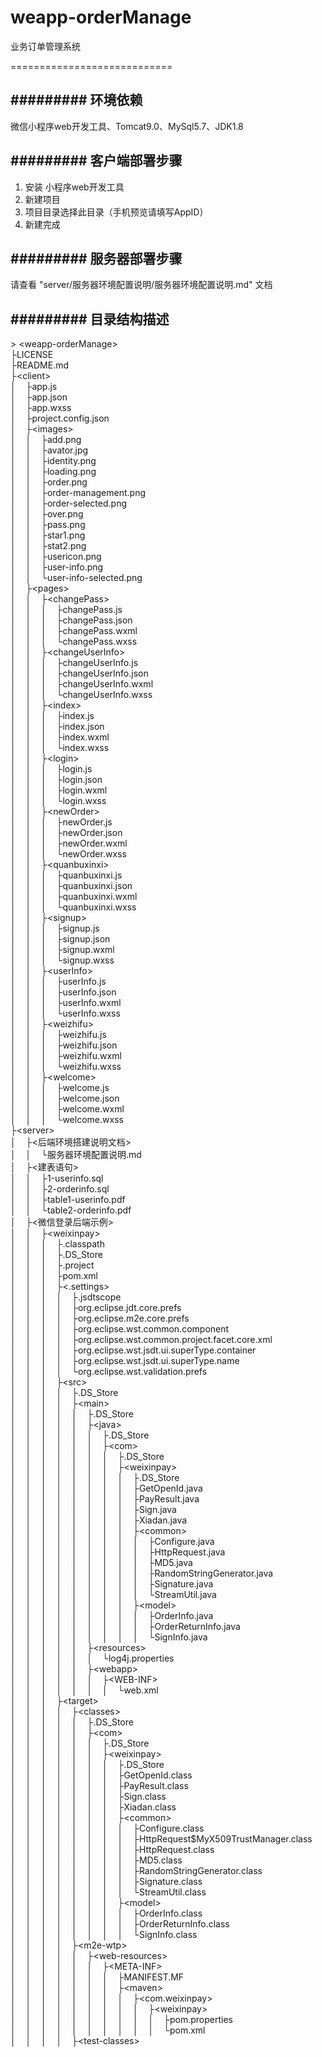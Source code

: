 # weapp-orderManage
业务订单管理系统

============================



## ######### 环境依赖
微信小程序web开发工具、Tomcat9.0、MySql5.7、JDK1.8

## ######### 客户端部署步骤
1. 安装 小程序web开发工具
2. 新建项目
3. 项目目录选择此目录（手机预览请填写AppID）
4. 新建完成

## ######### 服务器部署步骤
请查看 "server/服务器环境配置说明/服务器环境配置说明.md" 文档


## ######### 目录结构描述
&gt; &lt;weapp-orderManage&gt;
<br>├LICENSE
<br>├README.md
<br>├&lt;client&gt;
<br>│&nbsp;&nbsp;&nbsp;&nbsp;├app.js
<br>│&nbsp;&nbsp;&nbsp;&nbsp;├app.json
<br>│&nbsp;&nbsp;&nbsp;&nbsp;├app.wxss
<br>│&nbsp;&nbsp;&nbsp;&nbsp;├project.config.json
<br>│&nbsp;&nbsp;&nbsp;&nbsp;├&lt;images&gt;
<br>│&nbsp;&nbsp;&nbsp;&nbsp;│&nbsp;&nbsp;&nbsp;&nbsp;├add.png
<br>│&nbsp;&nbsp;&nbsp;&nbsp;│&nbsp;&nbsp;&nbsp;&nbsp;├avator.jpg
<br>│&nbsp;&nbsp;&nbsp;&nbsp;│&nbsp;&nbsp;&nbsp;&nbsp;├identity.png
<br>│&nbsp;&nbsp;&nbsp;&nbsp;│&nbsp;&nbsp;&nbsp;&nbsp;├loading.png
<br>│&nbsp;&nbsp;&nbsp;&nbsp;│&nbsp;&nbsp;&nbsp;&nbsp;├order.png
<br>│&nbsp;&nbsp;&nbsp;&nbsp;│&nbsp;&nbsp;&nbsp;&nbsp;├order-management.png
<br>│&nbsp;&nbsp;&nbsp;&nbsp;│&nbsp;&nbsp;&nbsp;&nbsp;├order-selected.png
<br>│&nbsp;&nbsp;&nbsp;&nbsp;│&nbsp;&nbsp;&nbsp;&nbsp;├over.png
<br>│&nbsp;&nbsp;&nbsp;&nbsp;│&nbsp;&nbsp;&nbsp;&nbsp;├pass.png
<br>│&nbsp;&nbsp;&nbsp;&nbsp;│&nbsp;&nbsp;&nbsp;&nbsp;├star1.png
<br>│&nbsp;&nbsp;&nbsp;&nbsp;│&nbsp;&nbsp;&nbsp;&nbsp;├stat2.png
<br>│&nbsp;&nbsp;&nbsp;&nbsp;│&nbsp;&nbsp;&nbsp;&nbsp;├usericon.png
<br>│&nbsp;&nbsp;&nbsp;&nbsp;│&nbsp;&nbsp;&nbsp;&nbsp;├user-info.png
<br>│&nbsp;&nbsp;&nbsp;&nbsp;│&nbsp;&nbsp;&nbsp;&nbsp;└user-info-selected.png
<br>│&nbsp;&nbsp;&nbsp;&nbsp;├&lt;pages&gt;
<br>│&nbsp;&nbsp;&nbsp;&nbsp;│&nbsp;&nbsp;&nbsp;&nbsp;├&lt;changePass&gt;
<br>│&nbsp;&nbsp;&nbsp;&nbsp;│&nbsp;&nbsp;&nbsp;&nbsp;│&nbsp;&nbsp;&nbsp;&nbsp;├changePass.js
<br>│&nbsp;&nbsp;&nbsp;&nbsp;│&nbsp;&nbsp;&nbsp;&nbsp;│&nbsp;&nbsp;&nbsp;&nbsp;├changePass.json
<br>│&nbsp;&nbsp;&nbsp;&nbsp;│&nbsp;&nbsp;&nbsp;&nbsp;│&nbsp;&nbsp;&nbsp;&nbsp;├changePass.wxml
<br>│&nbsp;&nbsp;&nbsp;&nbsp;│&nbsp;&nbsp;&nbsp;&nbsp;│&nbsp;&nbsp;&nbsp;&nbsp;└changePass.wxss
<br>│&nbsp;&nbsp;&nbsp;&nbsp;│&nbsp;&nbsp;&nbsp;&nbsp;├&lt;changeUserInfo&gt;
<br>│&nbsp;&nbsp;&nbsp;&nbsp;│&nbsp;&nbsp;&nbsp;&nbsp;│&nbsp;&nbsp;&nbsp;&nbsp;├changeUserInfo.js
<br>│&nbsp;&nbsp;&nbsp;&nbsp;│&nbsp;&nbsp;&nbsp;&nbsp;│&nbsp;&nbsp;&nbsp;&nbsp;├changeUserInfo.json
<br>│&nbsp;&nbsp;&nbsp;&nbsp;│&nbsp;&nbsp;&nbsp;&nbsp;│&nbsp;&nbsp;&nbsp;&nbsp;├changeUserInfo.wxml
<br>│&nbsp;&nbsp;&nbsp;&nbsp;│&nbsp;&nbsp;&nbsp;&nbsp;│&nbsp;&nbsp;&nbsp;&nbsp;└changeUserInfo.wxss
<br>│&nbsp;&nbsp;&nbsp;&nbsp;│&nbsp;&nbsp;&nbsp;&nbsp;├&lt;index&gt;
<br>│&nbsp;&nbsp;&nbsp;&nbsp;│&nbsp;&nbsp;&nbsp;&nbsp;│&nbsp;&nbsp;&nbsp;&nbsp;├index.js
<br>│&nbsp;&nbsp;&nbsp;&nbsp;│&nbsp;&nbsp;&nbsp;&nbsp;│&nbsp;&nbsp;&nbsp;&nbsp;├index.json
<br>│&nbsp;&nbsp;&nbsp;&nbsp;│&nbsp;&nbsp;&nbsp;&nbsp;│&nbsp;&nbsp;&nbsp;&nbsp;├index.wxml
<br>│&nbsp;&nbsp;&nbsp;&nbsp;│&nbsp;&nbsp;&nbsp;&nbsp;│&nbsp;&nbsp;&nbsp;&nbsp;└index.wxss
<br>│&nbsp;&nbsp;&nbsp;&nbsp;│&nbsp;&nbsp;&nbsp;&nbsp;├&lt;login&gt;
<br>│&nbsp;&nbsp;&nbsp;&nbsp;│&nbsp;&nbsp;&nbsp;&nbsp;│&nbsp;&nbsp;&nbsp;&nbsp;├login.js
<br>│&nbsp;&nbsp;&nbsp;&nbsp;│&nbsp;&nbsp;&nbsp;&nbsp;│&nbsp;&nbsp;&nbsp;&nbsp;├login.json
<br>│&nbsp;&nbsp;&nbsp;&nbsp;│&nbsp;&nbsp;&nbsp;&nbsp;│&nbsp;&nbsp;&nbsp;&nbsp;├login.wxml
<br>│&nbsp;&nbsp;&nbsp;&nbsp;│&nbsp;&nbsp;&nbsp;&nbsp;│&nbsp;&nbsp;&nbsp;&nbsp;└login.wxss
<br>│&nbsp;&nbsp;&nbsp;&nbsp;│&nbsp;&nbsp;&nbsp;&nbsp;├&lt;newOrder&gt;
<br>│&nbsp;&nbsp;&nbsp;&nbsp;│&nbsp;&nbsp;&nbsp;&nbsp;│&nbsp;&nbsp;&nbsp;&nbsp;├newOrder.js
<br>│&nbsp;&nbsp;&nbsp;&nbsp;│&nbsp;&nbsp;&nbsp;&nbsp;│&nbsp;&nbsp;&nbsp;&nbsp;├newOrder.json
<br>│&nbsp;&nbsp;&nbsp;&nbsp;│&nbsp;&nbsp;&nbsp;&nbsp;│&nbsp;&nbsp;&nbsp;&nbsp;├newOrder.wxml
<br>│&nbsp;&nbsp;&nbsp;&nbsp;│&nbsp;&nbsp;&nbsp;&nbsp;│&nbsp;&nbsp;&nbsp;&nbsp;└newOrder.wxss
<br>│&nbsp;&nbsp;&nbsp;&nbsp;│&nbsp;&nbsp;&nbsp;&nbsp;├&lt;quanbuxinxi&gt;
<br>│&nbsp;&nbsp;&nbsp;&nbsp;│&nbsp;&nbsp;&nbsp;&nbsp;│&nbsp;&nbsp;&nbsp;&nbsp;├quanbuxinxi.js
<br>│&nbsp;&nbsp;&nbsp;&nbsp;│&nbsp;&nbsp;&nbsp;&nbsp;│&nbsp;&nbsp;&nbsp;&nbsp;├quanbuxinxi.json
<br>│&nbsp;&nbsp;&nbsp;&nbsp;│&nbsp;&nbsp;&nbsp;&nbsp;│&nbsp;&nbsp;&nbsp;&nbsp;├quanbuxinxi.wxml
<br>│&nbsp;&nbsp;&nbsp;&nbsp;│&nbsp;&nbsp;&nbsp;&nbsp;│&nbsp;&nbsp;&nbsp;&nbsp;└quanbuxinxi.wxss
<br>│&nbsp;&nbsp;&nbsp;&nbsp;│&nbsp;&nbsp;&nbsp;&nbsp;├&lt;signup&gt;
<br>│&nbsp;&nbsp;&nbsp;&nbsp;│&nbsp;&nbsp;&nbsp;&nbsp;│&nbsp;&nbsp;&nbsp;&nbsp;├signup.js
<br>│&nbsp;&nbsp;&nbsp;&nbsp;│&nbsp;&nbsp;&nbsp;&nbsp;│&nbsp;&nbsp;&nbsp;&nbsp;├signup.json
<br>│&nbsp;&nbsp;&nbsp;&nbsp;│&nbsp;&nbsp;&nbsp;&nbsp;│&nbsp;&nbsp;&nbsp;&nbsp;├signup.wxml
<br>│&nbsp;&nbsp;&nbsp;&nbsp;│&nbsp;&nbsp;&nbsp;&nbsp;│&nbsp;&nbsp;&nbsp;&nbsp;└signup.wxss
<br>│&nbsp;&nbsp;&nbsp;&nbsp;│&nbsp;&nbsp;&nbsp;&nbsp;├&lt;userInfo&gt;
<br>│&nbsp;&nbsp;&nbsp;&nbsp;│&nbsp;&nbsp;&nbsp;&nbsp;│&nbsp;&nbsp;&nbsp;&nbsp;├userInfo.js
<br>│&nbsp;&nbsp;&nbsp;&nbsp;│&nbsp;&nbsp;&nbsp;&nbsp;│&nbsp;&nbsp;&nbsp;&nbsp;├userInfo.json
<br>│&nbsp;&nbsp;&nbsp;&nbsp;│&nbsp;&nbsp;&nbsp;&nbsp;│&nbsp;&nbsp;&nbsp;&nbsp;├userInfo.wxml
<br>│&nbsp;&nbsp;&nbsp;&nbsp;│&nbsp;&nbsp;&nbsp;&nbsp;│&nbsp;&nbsp;&nbsp;&nbsp;└userInfo.wxss
<br>│&nbsp;&nbsp;&nbsp;&nbsp;│&nbsp;&nbsp;&nbsp;&nbsp;├&lt;weizhifu&gt;
<br>│&nbsp;&nbsp;&nbsp;&nbsp;│&nbsp;&nbsp;&nbsp;&nbsp;│&nbsp;&nbsp;&nbsp;&nbsp;├weizhifu.js
<br>│&nbsp;&nbsp;&nbsp;&nbsp;│&nbsp;&nbsp;&nbsp;&nbsp;│&nbsp;&nbsp;&nbsp;&nbsp;├weizhifu.json
<br>│&nbsp;&nbsp;&nbsp;&nbsp;│&nbsp;&nbsp;&nbsp;&nbsp;│&nbsp;&nbsp;&nbsp;&nbsp;├weizhifu.wxml
<br>│&nbsp;&nbsp;&nbsp;&nbsp;│&nbsp;&nbsp;&nbsp;&nbsp;│&nbsp;&nbsp;&nbsp;&nbsp;└weizhifu.wxss
<br>│&nbsp;&nbsp;&nbsp;&nbsp;│&nbsp;&nbsp;&nbsp;&nbsp;├&lt;welcome&gt;
<br>│&nbsp;&nbsp;&nbsp;&nbsp;│&nbsp;&nbsp;&nbsp;&nbsp;│&nbsp;&nbsp;&nbsp;&nbsp;├welcome.js
<br>│&nbsp;&nbsp;&nbsp;&nbsp;│&nbsp;&nbsp;&nbsp;&nbsp;│&nbsp;&nbsp;&nbsp;&nbsp;├welcome.json
<br>│&nbsp;&nbsp;&nbsp;&nbsp;│&nbsp;&nbsp;&nbsp;&nbsp;│&nbsp;&nbsp;&nbsp;&nbsp;├welcome.wxml
<br>│&nbsp;&nbsp;&nbsp;&nbsp;│&nbsp;&nbsp;&nbsp;&nbsp;│&nbsp;&nbsp;&nbsp;&nbsp;└welcome.wxss
<br>├&lt;server&gt;
<br>│&nbsp;&nbsp;&nbsp;&nbsp;├&lt;后端环境搭建说明文档&gt;
<br>│&nbsp;&nbsp;&nbsp;&nbsp;│&nbsp;&nbsp;&nbsp;&nbsp;└服务器环境配置说明.md
<br>│&nbsp;&nbsp;&nbsp;&nbsp;├&lt;建表语句&gt;
<br>│&nbsp;&nbsp;&nbsp;&nbsp;│&nbsp;&nbsp;&nbsp;&nbsp;├1-userinfo.sql
<br>│&nbsp;&nbsp;&nbsp;&nbsp;│&nbsp;&nbsp;&nbsp;&nbsp;├2-orderinfo.sql
<br>│&nbsp;&nbsp;&nbsp;&nbsp;│&nbsp;&nbsp;&nbsp;&nbsp;├table1-userinfo.pdf
<br>│&nbsp;&nbsp;&nbsp;&nbsp;│&nbsp;&nbsp;&nbsp;&nbsp;└table2-orderinfo.pdf
<br>│&nbsp;&nbsp;&nbsp;&nbsp;├&lt;微信登录后端示例&gt;
<br>│&nbsp;&nbsp;&nbsp;&nbsp;│&nbsp;&nbsp;&nbsp;&nbsp;├&lt;weixinpay&gt;
<br>│&nbsp;&nbsp;&nbsp;&nbsp;│&nbsp;&nbsp;&nbsp;&nbsp;│&nbsp;&nbsp;&nbsp;&nbsp;├.classpath
<br>│&nbsp;&nbsp;&nbsp;&nbsp;│&nbsp;&nbsp;&nbsp;&nbsp;│&nbsp;&nbsp;&nbsp;&nbsp;├.DS_Store
<br>│&nbsp;&nbsp;&nbsp;&nbsp;│&nbsp;&nbsp;&nbsp;&nbsp;│&nbsp;&nbsp;&nbsp;&nbsp;├.project
<br>│&nbsp;&nbsp;&nbsp;&nbsp;│&nbsp;&nbsp;&nbsp;&nbsp;│&nbsp;&nbsp;&nbsp;&nbsp;├pom.xml
<br>│&nbsp;&nbsp;&nbsp;&nbsp;│&nbsp;&nbsp;&nbsp;&nbsp;│&nbsp;&nbsp;&nbsp;&nbsp;├&lt;.settings&gt;
<br>│&nbsp;&nbsp;&nbsp;&nbsp;│&nbsp;&nbsp;&nbsp;&nbsp;│&nbsp;&nbsp;&nbsp;&nbsp;│&nbsp;&nbsp;&nbsp;&nbsp;├.jsdtscope
<br>│&nbsp;&nbsp;&nbsp;&nbsp;│&nbsp;&nbsp;&nbsp;&nbsp;│&nbsp;&nbsp;&nbsp;&nbsp;│&nbsp;&nbsp;&nbsp;&nbsp;├org.eclipse.jdt.core.prefs
<br>│&nbsp;&nbsp;&nbsp;&nbsp;│&nbsp;&nbsp;&nbsp;&nbsp;│&nbsp;&nbsp;&nbsp;&nbsp;│&nbsp;&nbsp;&nbsp;&nbsp;├org.eclipse.m2e.core.prefs
<br>│&nbsp;&nbsp;&nbsp;&nbsp;│&nbsp;&nbsp;&nbsp;&nbsp;│&nbsp;&nbsp;&nbsp;&nbsp;│&nbsp;&nbsp;&nbsp;&nbsp;├org.eclipse.wst.common.component
<br>│&nbsp;&nbsp;&nbsp;&nbsp;│&nbsp;&nbsp;&nbsp;&nbsp;│&nbsp;&nbsp;&nbsp;&nbsp;│&nbsp;&nbsp;&nbsp;&nbsp;├org.eclipse.wst.common.project.facet.core.xml
<br>│&nbsp;&nbsp;&nbsp;&nbsp;│&nbsp;&nbsp;&nbsp;&nbsp;│&nbsp;&nbsp;&nbsp;&nbsp;│&nbsp;&nbsp;&nbsp;&nbsp;├org.eclipse.wst.jsdt.ui.superType.container
<br>│&nbsp;&nbsp;&nbsp;&nbsp;│&nbsp;&nbsp;&nbsp;&nbsp;│&nbsp;&nbsp;&nbsp;&nbsp;│&nbsp;&nbsp;&nbsp;&nbsp;├org.eclipse.wst.jsdt.ui.superType.name
<br>│&nbsp;&nbsp;&nbsp;&nbsp;│&nbsp;&nbsp;&nbsp;&nbsp;│&nbsp;&nbsp;&nbsp;&nbsp;│&nbsp;&nbsp;&nbsp;&nbsp;└org.eclipse.wst.validation.prefs
<br>│&nbsp;&nbsp;&nbsp;&nbsp;│&nbsp;&nbsp;&nbsp;&nbsp;│&nbsp;&nbsp;&nbsp;&nbsp;├&lt;src&gt;
<br>│&nbsp;&nbsp;&nbsp;&nbsp;│&nbsp;&nbsp;&nbsp;&nbsp;│&nbsp;&nbsp;&nbsp;&nbsp;│&nbsp;&nbsp;&nbsp;&nbsp;├.DS_Store
<br>│&nbsp;&nbsp;&nbsp;&nbsp;│&nbsp;&nbsp;&nbsp;&nbsp;│&nbsp;&nbsp;&nbsp;&nbsp;│&nbsp;&nbsp;&nbsp;&nbsp;├&lt;main&gt;
<br>│&nbsp;&nbsp;&nbsp;&nbsp;│&nbsp;&nbsp;&nbsp;&nbsp;│&nbsp;&nbsp;&nbsp;&nbsp;│&nbsp;&nbsp;&nbsp;&nbsp;│&nbsp;&nbsp;&nbsp;&nbsp;├.DS_Store
<br>│&nbsp;&nbsp;&nbsp;&nbsp;│&nbsp;&nbsp;&nbsp;&nbsp;│&nbsp;&nbsp;&nbsp;&nbsp;│&nbsp;&nbsp;&nbsp;&nbsp;│&nbsp;&nbsp;&nbsp;&nbsp;├&lt;java&gt;
<br>│&nbsp;&nbsp;&nbsp;&nbsp;│&nbsp;&nbsp;&nbsp;&nbsp;│&nbsp;&nbsp;&nbsp;&nbsp;│&nbsp;&nbsp;&nbsp;&nbsp;│&nbsp;&nbsp;&nbsp;&nbsp;│&nbsp;&nbsp;&nbsp;&nbsp;├.DS_Store
<br>│&nbsp;&nbsp;&nbsp;&nbsp;│&nbsp;&nbsp;&nbsp;&nbsp;│&nbsp;&nbsp;&nbsp;&nbsp;│&nbsp;&nbsp;&nbsp;&nbsp;│&nbsp;&nbsp;&nbsp;&nbsp;│&nbsp;&nbsp;&nbsp;&nbsp;├&lt;com&gt;
<br>│&nbsp;&nbsp;&nbsp;&nbsp;│&nbsp;&nbsp;&nbsp;&nbsp;│&nbsp;&nbsp;&nbsp;&nbsp;│&nbsp;&nbsp;&nbsp;&nbsp;│&nbsp;&nbsp;&nbsp;&nbsp;│&nbsp;&nbsp;&nbsp;&nbsp;│&nbsp;&nbsp;&nbsp;&nbsp;├.DS_Store
<br>│&nbsp;&nbsp;&nbsp;&nbsp;│&nbsp;&nbsp;&nbsp;&nbsp;│&nbsp;&nbsp;&nbsp;&nbsp;│&nbsp;&nbsp;&nbsp;&nbsp;│&nbsp;&nbsp;&nbsp;&nbsp;│&nbsp;&nbsp;&nbsp;&nbsp;│&nbsp;&nbsp;&nbsp;&nbsp;├&lt;weixinpay&gt;
<br>│&nbsp;&nbsp;&nbsp;&nbsp;│&nbsp;&nbsp;&nbsp;&nbsp;│&nbsp;&nbsp;&nbsp;&nbsp;│&nbsp;&nbsp;&nbsp;&nbsp;│&nbsp;&nbsp;&nbsp;&nbsp;│&nbsp;&nbsp;&nbsp;&nbsp;│&nbsp;&nbsp;&nbsp;&nbsp;│&nbsp;&nbsp;&nbsp;&nbsp;├.DS_Store
<br>│&nbsp;&nbsp;&nbsp;&nbsp;│&nbsp;&nbsp;&nbsp;&nbsp;│&nbsp;&nbsp;&nbsp;&nbsp;│&nbsp;&nbsp;&nbsp;&nbsp;│&nbsp;&nbsp;&nbsp;&nbsp;│&nbsp;&nbsp;&nbsp;&nbsp;│&nbsp;&nbsp;&nbsp;&nbsp;│&nbsp;&nbsp;&nbsp;&nbsp;├GetOpenId.java
<br>│&nbsp;&nbsp;&nbsp;&nbsp;│&nbsp;&nbsp;&nbsp;&nbsp;│&nbsp;&nbsp;&nbsp;&nbsp;│&nbsp;&nbsp;&nbsp;&nbsp;│&nbsp;&nbsp;&nbsp;&nbsp;│&nbsp;&nbsp;&nbsp;&nbsp;│&nbsp;&nbsp;&nbsp;&nbsp;│&nbsp;&nbsp;&nbsp;&nbsp;├PayResult.java
<br>│&nbsp;&nbsp;&nbsp;&nbsp;│&nbsp;&nbsp;&nbsp;&nbsp;│&nbsp;&nbsp;&nbsp;&nbsp;│&nbsp;&nbsp;&nbsp;&nbsp;│&nbsp;&nbsp;&nbsp;&nbsp;│&nbsp;&nbsp;&nbsp;&nbsp;│&nbsp;&nbsp;&nbsp;&nbsp;│&nbsp;&nbsp;&nbsp;&nbsp;├Sign.java
<br>│&nbsp;&nbsp;&nbsp;&nbsp;│&nbsp;&nbsp;&nbsp;&nbsp;│&nbsp;&nbsp;&nbsp;&nbsp;│&nbsp;&nbsp;&nbsp;&nbsp;│&nbsp;&nbsp;&nbsp;&nbsp;│&nbsp;&nbsp;&nbsp;&nbsp;│&nbsp;&nbsp;&nbsp;&nbsp;│&nbsp;&nbsp;&nbsp;&nbsp;├Xiadan.java
<br>│&nbsp;&nbsp;&nbsp;&nbsp;│&nbsp;&nbsp;&nbsp;&nbsp;│&nbsp;&nbsp;&nbsp;&nbsp;│&nbsp;&nbsp;&nbsp;&nbsp;│&nbsp;&nbsp;&nbsp;&nbsp;│&nbsp;&nbsp;&nbsp;&nbsp;│&nbsp;&nbsp;&nbsp;&nbsp;│&nbsp;&nbsp;&nbsp;&nbsp;├&lt;common&gt;
<br>│&nbsp;&nbsp;&nbsp;&nbsp;│&nbsp;&nbsp;&nbsp;&nbsp;│&nbsp;&nbsp;&nbsp;&nbsp;│&nbsp;&nbsp;&nbsp;&nbsp;│&nbsp;&nbsp;&nbsp;&nbsp;│&nbsp;&nbsp;&nbsp;&nbsp;│&nbsp;&nbsp;&nbsp;&nbsp;│&nbsp;&nbsp;&nbsp;&nbsp;│&nbsp;&nbsp;&nbsp;&nbsp;├Configure.java
<br>│&nbsp;&nbsp;&nbsp;&nbsp;│&nbsp;&nbsp;&nbsp;&nbsp;│&nbsp;&nbsp;&nbsp;&nbsp;│&nbsp;&nbsp;&nbsp;&nbsp;│&nbsp;&nbsp;&nbsp;&nbsp;│&nbsp;&nbsp;&nbsp;&nbsp;│&nbsp;&nbsp;&nbsp;&nbsp;│&nbsp;&nbsp;&nbsp;&nbsp;│&nbsp;&nbsp;&nbsp;&nbsp;├HttpRequest.java
<br>│&nbsp;&nbsp;&nbsp;&nbsp;│&nbsp;&nbsp;&nbsp;&nbsp;│&nbsp;&nbsp;&nbsp;&nbsp;│&nbsp;&nbsp;&nbsp;&nbsp;│&nbsp;&nbsp;&nbsp;&nbsp;│&nbsp;&nbsp;&nbsp;&nbsp;│&nbsp;&nbsp;&nbsp;&nbsp;│&nbsp;&nbsp;&nbsp;&nbsp;│&nbsp;&nbsp;&nbsp;&nbsp;├MD5.java
<br>│&nbsp;&nbsp;&nbsp;&nbsp;│&nbsp;&nbsp;&nbsp;&nbsp;│&nbsp;&nbsp;&nbsp;&nbsp;│&nbsp;&nbsp;&nbsp;&nbsp;│&nbsp;&nbsp;&nbsp;&nbsp;│&nbsp;&nbsp;&nbsp;&nbsp;│&nbsp;&nbsp;&nbsp;&nbsp;│&nbsp;&nbsp;&nbsp;&nbsp;│&nbsp;&nbsp;&nbsp;&nbsp;├RandomStringGenerator.java
<br>│&nbsp;&nbsp;&nbsp;&nbsp;│&nbsp;&nbsp;&nbsp;&nbsp;│&nbsp;&nbsp;&nbsp;&nbsp;│&nbsp;&nbsp;&nbsp;&nbsp;│&nbsp;&nbsp;&nbsp;&nbsp;│&nbsp;&nbsp;&nbsp;&nbsp;│&nbsp;&nbsp;&nbsp;&nbsp;│&nbsp;&nbsp;&nbsp;&nbsp;│&nbsp;&nbsp;&nbsp;&nbsp;├Signature.java
<br>│&nbsp;&nbsp;&nbsp;&nbsp;│&nbsp;&nbsp;&nbsp;&nbsp;│&nbsp;&nbsp;&nbsp;&nbsp;│&nbsp;&nbsp;&nbsp;&nbsp;│&nbsp;&nbsp;&nbsp;&nbsp;│&nbsp;&nbsp;&nbsp;&nbsp;│&nbsp;&nbsp;&nbsp;&nbsp;│&nbsp;&nbsp;&nbsp;&nbsp;│&nbsp;&nbsp;&nbsp;&nbsp;└StreamUtil.java
<br>│&nbsp;&nbsp;&nbsp;&nbsp;│&nbsp;&nbsp;&nbsp;&nbsp;│&nbsp;&nbsp;&nbsp;&nbsp;│&nbsp;&nbsp;&nbsp;&nbsp;│&nbsp;&nbsp;&nbsp;&nbsp;│&nbsp;&nbsp;&nbsp;&nbsp;│&nbsp;&nbsp;&nbsp;&nbsp;│&nbsp;&nbsp;&nbsp;&nbsp;├&lt;model&gt;
<br>│&nbsp;&nbsp;&nbsp;&nbsp;│&nbsp;&nbsp;&nbsp;&nbsp;│&nbsp;&nbsp;&nbsp;&nbsp;│&nbsp;&nbsp;&nbsp;&nbsp;│&nbsp;&nbsp;&nbsp;&nbsp;│&nbsp;&nbsp;&nbsp;&nbsp;│&nbsp;&nbsp;&nbsp;&nbsp;│&nbsp;&nbsp;&nbsp;&nbsp;│&nbsp;&nbsp;&nbsp;&nbsp;├OrderInfo.java
<br>│&nbsp;&nbsp;&nbsp;&nbsp;│&nbsp;&nbsp;&nbsp;&nbsp;│&nbsp;&nbsp;&nbsp;&nbsp;│&nbsp;&nbsp;&nbsp;&nbsp;│&nbsp;&nbsp;&nbsp;&nbsp;│&nbsp;&nbsp;&nbsp;&nbsp;│&nbsp;&nbsp;&nbsp;&nbsp;│&nbsp;&nbsp;&nbsp;&nbsp;│&nbsp;&nbsp;&nbsp;&nbsp;├OrderReturnInfo.java
<br>│&nbsp;&nbsp;&nbsp;&nbsp;│&nbsp;&nbsp;&nbsp;&nbsp;│&nbsp;&nbsp;&nbsp;&nbsp;│&nbsp;&nbsp;&nbsp;&nbsp;│&nbsp;&nbsp;&nbsp;&nbsp;│&nbsp;&nbsp;&nbsp;&nbsp;│&nbsp;&nbsp;&nbsp;&nbsp;│&nbsp;&nbsp;&nbsp;&nbsp;│&nbsp;&nbsp;&nbsp;&nbsp;└SignInfo.java
<br>│&nbsp;&nbsp;&nbsp;&nbsp;│&nbsp;&nbsp;&nbsp;&nbsp;│&nbsp;&nbsp;&nbsp;&nbsp;│&nbsp;&nbsp;&nbsp;&nbsp;│&nbsp;&nbsp;&nbsp;&nbsp;├&lt;resources&gt;
<br>│&nbsp;&nbsp;&nbsp;&nbsp;│&nbsp;&nbsp;&nbsp;&nbsp;│&nbsp;&nbsp;&nbsp;&nbsp;│&nbsp;&nbsp;&nbsp;&nbsp;│&nbsp;&nbsp;&nbsp;&nbsp;│&nbsp;&nbsp;&nbsp;&nbsp;└log4j.properties
<br>│&nbsp;&nbsp;&nbsp;&nbsp;│&nbsp;&nbsp;&nbsp;&nbsp;│&nbsp;&nbsp;&nbsp;&nbsp;│&nbsp;&nbsp;&nbsp;&nbsp;│&nbsp;&nbsp;&nbsp;&nbsp;├&lt;webapp&gt;
<br>│&nbsp;&nbsp;&nbsp;&nbsp;│&nbsp;&nbsp;&nbsp;&nbsp;│&nbsp;&nbsp;&nbsp;&nbsp;│&nbsp;&nbsp;&nbsp;&nbsp;│&nbsp;&nbsp;&nbsp;&nbsp;│&nbsp;&nbsp;&nbsp;&nbsp;├&lt;WEB-INF&gt;
<br>│&nbsp;&nbsp;&nbsp;&nbsp;│&nbsp;&nbsp;&nbsp;&nbsp;│&nbsp;&nbsp;&nbsp;&nbsp;│&nbsp;&nbsp;&nbsp;&nbsp;│&nbsp;&nbsp;&nbsp;&nbsp;│&nbsp;&nbsp;&nbsp;&nbsp;│&nbsp;&nbsp;&nbsp;&nbsp;└web.xml
<br>│&nbsp;&nbsp;&nbsp;&nbsp;│&nbsp;&nbsp;&nbsp;&nbsp;│&nbsp;&nbsp;&nbsp;&nbsp;├&lt;target&gt;
<br>│&nbsp;&nbsp;&nbsp;&nbsp;│&nbsp;&nbsp;&nbsp;&nbsp;│&nbsp;&nbsp;&nbsp;&nbsp;│&nbsp;&nbsp;&nbsp;&nbsp;├&lt;classes&gt;
<br>│&nbsp;&nbsp;&nbsp;&nbsp;│&nbsp;&nbsp;&nbsp;&nbsp;│&nbsp;&nbsp;&nbsp;&nbsp;│&nbsp;&nbsp;&nbsp;&nbsp;│&nbsp;&nbsp;&nbsp;&nbsp;├.DS_Store
<br>│&nbsp;&nbsp;&nbsp;&nbsp;│&nbsp;&nbsp;&nbsp;&nbsp;│&nbsp;&nbsp;&nbsp;&nbsp;│&nbsp;&nbsp;&nbsp;&nbsp;│&nbsp;&nbsp;&nbsp;&nbsp;├&lt;com&gt;
<br>│&nbsp;&nbsp;&nbsp;&nbsp;│&nbsp;&nbsp;&nbsp;&nbsp;│&nbsp;&nbsp;&nbsp;&nbsp;│&nbsp;&nbsp;&nbsp;&nbsp;│&nbsp;&nbsp;&nbsp;&nbsp;│&nbsp;&nbsp;&nbsp;&nbsp;├.DS_Store
<br>│&nbsp;&nbsp;&nbsp;&nbsp;│&nbsp;&nbsp;&nbsp;&nbsp;│&nbsp;&nbsp;&nbsp;&nbsp;│&nbsp;&nbsp;&nbsp;&nbsp;│&nbsp;&nbsp;&nbsp;&nbsp;│&nbsp;&nbsp;&nbsp;&nbsp;├&lt;weixinpay&gt;
<br>│&nbsp;&nbsp;&nbsp;&nbsp;│&nbsp;&nbsp;&nbsp;&nbsp;│&nbsp;&nbsp;&nbsp;&nbsp;│&nbsp;&nbsp;&nbsp;&nbsp;│&nbsp;&nbsp;&nbsp;&nbsp;│&nbsp;&nbsp;&nbsp;&nbsp;│&nbsp;&nbsp;&nbsp;&nbsp;├.DS_Store
<br>│&nbsp;&nbsp;&nbsp;&nbsp;│&nbsp;&nbsp;&nbsp;&nbsp;│&nbsp;&nbsp;&nbsp;&nbsp;│&nbsp;&nbsp;&nbsp;&nbsp;│&nbsp;&nbsp;&nbsp;&nbsp;│&nbsp;&nbsp;&nbsp;&nbsp;│&nbsp;&nbsp;&nbsp;&nbsp;├GetOpenId.class
<br>│&nbsp;&nbsp;&nbsp;&nbsp;│&nbsp;&nbsp;&nbsp;&nbsp;│&nbsp;&nbsp;&nbsp;&nbsp;│&nbsp;&nbsp;&nbsp;&nbsp;│&nbsp;&nbsp;&nbsp;&nbsp;│&nbsp;&nbsp;&nbsp;&nbsp;│&nbsp;&nbsp;&nbsp;&nbsp;├PayResult.class
<br>│&nbsp;&nbsp;&nbsp;&nbsp;│&nbsp;&nbsp;&nbsp;&nbsp;│&nbsp;&nbsp;&nbsp;&nbsp;│&nbsp;&nbsp;&nbsp;&nbsp;│&nbsp;&nbsp;&nbsp;&nbsp;│&nbsp;&nbsp;&nbsp;&nbsp;│&nbsp;&nbsp;&nbsp;&nbsp;├Sign.class
<br>│&nbsp;&nbsp;&nbsp;&nbsp;│&nbsp;&nbsp;&nbsp;&nbsp;│&nbsp;&nbsp;&nbsp;&nbsp;│&nbsp;&nbsp;&nbsp;&nbsp;│&nbsp;&nbsp;&nbsp;&nbsp;│&nbsp;&nbsp;&nbsp;&nbsp;│&nbsp;&nbsp;&nbsp;&nbsp;├Xiadan.class
<br>│&nbsp;&nbsp;&nbsp;&nbsp;│&nbsp;&nbsp;&nbsp;&nbsp;│&nbsp;&nbsp;&nbsp;&nbsp;│&nbsp;&nbsp;&nbsp;&nbsp;│&nbsp;&nbsp;&nbsp;&nbsp;│&nbsp;&nbsp;&nbsp;&nbsp;│&nbsp;&nbsp;&nbsp;&nbsp;├&lt;common&gt;
<br>│&nbsp;&nbsp;&nbsp;&nbsp;│&nbsp;&nbsp;&nbsp;&nbsp;│&nbsp;&nbsp;&nbsp;&nbsp;│&nbsp;&nbsp;&nbsp;&nbsp;│&nbsp;&nbsp;&nbsp;&nbsp;│&nbsp;&nbsp;&nbsp;&nbsp;│&nbsp;&nbsp;&nbsp;&nbsp;│&nbsp;&nbsp;&nbsp;&nbsp;├Configure.class
<br>│&nbsp;&nbsp;&nbsp;&nbsp;│&nbsp;&nbsp;&nbsp;&nbsp;│&nbsp;&nbsp;&nbsp;&nbsp;│&nbsp;&nbsp;&nbsp;&nbsp;│&nbsp;&nbsp;&nbsp;&nbsp;│&nbsp;&nbsp;&nbsp;&nbsp;│&nbsp;&nbsp;&nbsp;&nbsp;│&nbsp;&nbsp;&nbsp;&nbsp;├HttpRequest$MyX509TrustManager.class
<br>│&nbsp;&nbsp;&nbsp;&nbsp;│&nbsp;&nbsp;&nbsp;&nbsp;│&nbsp;&nbsp;&nbsp;&nbsp;│&nbsp;&nbsp;&nbsp;&nbsp;│&nbsp;&nbsp;&nbsp;&nbsp;│&nbsp;&nbsp;&nbsp;&nbsp;│&nbsp;&nbsp;&nbsp;&nbsp;│&nbsp;&nbsp;&nbsp;&nbsp;├HttpRequest.class
<br>│&nbsp;&nbsp;&nbsp;&nbsp;│&nbsp;&nbsp;&nbsp;&nbsp;│&nbsp;&nbsp;&nbsp;&nbsp;│&nbsp;&nbsp;&nbsp;&nbsp;│&nbsp;&nbsp;&nbsp;&nbsp;│&nbsp;&nbsp;&nbsp;&nbsp;│&nbsp;&nbsp;&nbsp;&nbsp;│&nbsp;&nbsp;&nbsp;&nbsp;├MD5.class
<br>│&nbsp;&nbsp;&nbsp;&nbsp;│&nbsp;&nbsp;&nbsp;&nbsp;│&nbsp;&nbsp;&nbsp;&nbsp;│&nbsp;&nbsp;&nbsp;&nbsp;│&nbsp;&nbsp;&nbsp;&nbsp;│&nbsp;&nbsp;&nbsp;&nbsp;│&nbsp;&nbsp;&nbsp;&nbsp;│&nbsp;&nbsp;&nbsp;&nbsp;├RandomStringGenerator.class
<br>│&nbsp;&nbsp;&nbsp;&nbsp;│&nbsp;&nbsp;&nbsp;&nbsp;│&nbsp;&nbsp;&nbsp;&nbsp;│&nbsp;&nbsp;&nbsp;&nbsp;│&nbsp;&nbsp;&nbsp;&nbsp;│&nbsp;&nbsp;&nbsp;&nbsp;│&nbsp;&nbsp;&nbsp;&nbsp;│&nbsp;&nbsp;&nbsp;&nbsp;├Signature.class
<br>│&nbsp;&nbsp;&nbsp;&nbsp;│&nbsp;&nbsp;&nbsp;&nbsp;│&nbsp;&nbsp;&nbsp;&nbsp;│&nbsp;&nbsp;&nbsp;&nbsp;│&nbsp;&nbsp;&nbsp;&nbsp;│&nbsp;&nbsp;&nbsp;&nbsp;│&nbsp;&nbsp;&nbsp;&nbsp;│&nbsp;&nbsp;&nbsp;&nbsp;└StreamUtil.class
<br>│&nbsp;&nbsp;&nbsp;&nbsp;│&nbsp;&nbsp;&nbsp;&nbsp;│&nbsp;&nbsp;&nbsp;&nbsp;│&nbsp;&nbsp;&nbsp;&nbsp;│&nbsp;&nbsp;&nbsp;&nbsp;│&nbsp;&nbsp;&nbsp;&nbsp;│&nbsp;&nbsp;&nbsp;&nbsp;├&lt;model&gt;
<br>│&nbsp;&nbsp;&nbsp;&nbsp;│&nbsp;&nbsp;&nbsp;&nbsp;│&nbsp;&nbsp;&nbsp;&nbsp;│&nbsp;&nbsp;&nbsp;&nbsp;│&nbsp;&nbsp;&nbsp;&nbsp;│&nbsp;&nbsp;&nbsp;&nbsp;│&nbsp;&nbsp;&nbsp;&nbsp;│&nbsp;&nbsp;&nbsp;&nbsp;├OrderInfo.class
<br>│&nbsp;&nbsp;&nbsp;&nbsp;│&nbsp;&nbsp;&nbsp;&nbsp;│&nbsp;&nbsp;&nbsp;&nbsp;│&nbsp;&nbsp;&nbsp;&nbsp;│&nbsp;&nbsp;&nbsp;&nbsp;│&nbsp;&nbsp;&nbsp;&nbsp;│&nbsp;&nbsp;&nbsp;&nbsp;│&nbsp;&nbsp;&nbsp;&nbsp;├OrderReturnInfo.class
<br>│&nbsp;&nbsp;&nbsp;&nbsp;│&nbsp;&nbsp;&nbsp;&nbsp;│&nbsp;&nbsp;&nbsp;&nbsp;│&nbsp;&nbsp;&nbsp;&nbsp;│&nbsp;&nbsp;&nbsp;&nbsp;│&nbsp;&nbsp;&nbsp;&nbsp;│&nbsp;&nbsp;&nbsp;&nbsp;│&nbsp;&nbsp;&nbsp;&nbsp;└SignInfo.class
<br>│&nbsp;&nbsp;&nbsp;&nbsp;│&nbsp;&nbsp;&nbsp;&nbsp;│&nbsp;&nbsp;&nbsp;&nbsp;│&nbsp;&nbsp;&nbsp;&nbsp;├&lt;m2e-wtp&gt;
<br>│&nbsp;&nbsp;&nbsp;&nbsp;│&nbsp;&nbsp;&nbsp;&nbsp;│&nbsp;&nbsp;&nbsp;&nbsp;│&nbsp;&nbsp;&nbsp;&nbsp;│&nbsp;&nbsp;&nbsp;&nbsp;├&lt;web-resources&gt;
<br>│&nbsp;&nbsp;&nbsp;&nbsp;│&nbsp;&nbsp;&nbsp;&nbsp;│&nbsp;&nbsp;&nbsp;&nbsp;│&nbsp;&nbsp;&nbsp;&nbsp;│&nbsp;&nbsp;&nbsp;&nbsp;│&nbsp;&nbsp;&nbsp;&nbsp;├&lt;META-INF&gt;
<br>│&nbsp;&nbsp;&nbsp;&nbsp;│&nbsp;&nbsp;&nbsp;&nbsp;│&nbsp;&nbsp;&nbsp;&nbsp;│&nbsp;&nbsp;&nbsp;&nbsp;│&nbsp;&nbsp;&nbsp;&nbsp;│&nbsp;&nbsp;&nbsp;&nbsp;│&nbsp;&nbsp;&nbsp;&nbsp;├MANIFEST.MF
<br>│&nbsp;&nbsp;&nbsp;&nbsp;│&nbsp;&nbsp;&nbsp;&nbsp;│&nbsp;&nbsp;&nbsp;&nbsp;│&nbsp;&nbsp;&nbsp;&nbsp;│&nbsp;&nbsp;&nbsp;&nbsp;│&nbsp;&nbsp;&nbsp;&nbsp;│&nbsp;&nbsp;&nbsp;&nbsp;├&lt;maven&gt;
<br>│&nbsp;&nbsp;&nbsp;&nbsp;│&nbsp;&nbsp;&nbsp;&nbsp;│&nbsp;&nbsp;&nbsp;&nbsp;│&nbsp;&nbsp;&nbsp;&nbsp;│&nbsp;&nbsp;&nbsp;&nbsp;│&nbsp;&nbsp;&nbsp;&nbsp;│&nbsp;&nbsp;&nbsp;&nbsp;│&nbsp;&nbsp;&nbsp;&nbsp;├&lt;com.weixinpay&gt;
<br>│&nbsp;&nbsp;&nbsp;&nbsp;│&nbsp;&nbsp;&nbsp;&nbsp;│&nbsp;&nbsp;&nbsp;&nbsp;│&nbsp;&nbsp;&nbsp;&nbsp;│&nbsp;&nbsp;&nbsp;&nbsp;│&nbsp;&nbsp;&nbsp;&nbsp;│&nbsp;&nbsp;&nbsp;&nbsp;│&nbsp;&nbsp;&nbsp;&nbsp;│&nbsp;&nbsp;&nbsp;&nbsp;├&lt;weixinpay&gt;
<br>│&nbsp;&nbsp;&nbsp;&nbsp;│&nbsp;&nbsp;&nbsp;&nbsp;│&nbsp;&nbsp;&nbsp;&nbsp;│&nbsp;&nbsp;&nbsp;&nbsp;│&nbsp;&nbsp;&nbsp;&nbsp;│&nbsp;&nbsp;&nbsp;&nbsp;│&nbsp;&nbsp;&nbsp;&nbsp;│&nbsp;&nbsp;&nbsp;&nbsp;│&nbsp;&nbsp;&nbsp;&nbsp;│&nbsp;&nbsp;&nbsp;&nbsp;├pom.properties
<br>│&nbsp;&nbsp;&nbsp;&nbsp;│&nbsp;&nbsp;&nbsp;&nbsp;│&nbsp;&nbsp;&nbsp;&nbsp;│&nbsp;&nbsp;&nbsp;&nbsp;│&nbsp;&nbsp;&nbsp;&nbsp;│&nbsp;&nbsp;&nbsp;&nbsp;│&nbsp;&nbsp;&nbsp;&nbsp;│&nbsp;&nbsp;&nbsp;&nbsp;│&nbsp;&nbsp;&nbsp;&nbsp;│&nbsp;&nbsp;&nbsp;&nbsp;└pom.xml
<br>│&nbsp;&nbsp;&nbsp;&nbsp;│&nbsp;&nbsp;&nbsp;&nbsp;│&nbsp;&nbsp;&nbsp;&nbsp;│&nbsp;&nbsp;&nbsp;&nbsp;├&lt;test-classes&gt;
